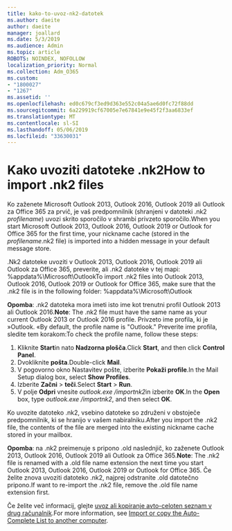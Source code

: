 ```yaml
---
title: kako-to-uvoz-nk2-datotek
ms.author: daeite
author: daeite
manager: joallard
ms.date: 5/3/2019
ms.audience: Admin
ms.topic: article
ROBOTS: NOINDEX, NOFOLLOW
localization_priority: Normal
ms.collection: Adm_O365
ms.custom:
- "1800027"
- "1267"
ms.assetid: ''
ms.openlocfilehash: ed0c679cf3ed9d363e552c04a5ae6d0fc72f88dd
ms.sourcegitcommit: 6a229919cf67005e7e67841e9e45f2f3aa6833ef
ms.translationtype: MT
ms.contentlocale: sl-SI
ms.lasthandoff: 05/06/2019
ms.locfileid: "33630031"
---
```

# <a name="how-to-import-nk2-files"></a><span data-ttu-id="31976-102">Kako uvoziti datoteke .nk2</span><span class="sxs-lookup"><span data-stu-id="31976-102">How to import .nk2 files</span></span> 

<span data-ttu-id="31976-103">Ko zaženete Microsoft Outlook 2013, Outlook 2016, Outlook 2019 ali Outlook za Office 365 za prvič, je vaš predpomnilnik (shranjeni v datoteki .nk2 *profilename*) uvozi skrito sporočilo v shrambi privzeto sporočilo.</span><span class="sxs-lookup"><span data-stu-id="31976-103">When you start Microsoft Outlook 2013, Outlook 2016, Outlook 2019 or Outlook for Office 365 for the first time, your nickname cache (stored in the *profilename*.nk2 file) is imported into a hidden message in your default message store.</span></span>

<span data-ttu-id="31976-104">.Nk2 datoteke uvoziti v Outlook 2013, Outlook 2016, Outlook 2019 ali Outlook za Office 365, preverite, ali .nk2 datoteke v tej mapi: %appdata%\Microsoft\Outlook</span><span class="sxs-lookup"><span data-stu-id="31976-104">To import .nk2 files into Outlook 2013, Outlook 2016, Outlook 2019 or Outlook for Office 365, make sure that the .nk2 file is in the following folder: %appdata%\Microsoft\Outlook</span></span>

<span data-ttu-id="31976-105">**Opomba**: .nk2 datoteka mora imeti isto ime kot trenutni profil Outlook 2013 ali Outlook 2016.</span><span class="sxs-lookup"><span data-stu-id="31976-105">**Note**: The .nk2 file must have the same name as your current Outlook 2013 or Outlook 2016 profile.</span></span> <span data-ttu-id="31976-106">Privzeto ime profila, ki je »Outlook. «</span><span class="sxs-lookup"><span data-stu-id="31976-106">By default, the profile name is "Outlook."</span></span> <span data-ttu-id="31976-107">Preverite ime profila, sledite tem korakom:</span><span class="sxs-lookup"><span data-stu-id="31976-107">To check the profile name, follow these steps:</span></span> 
1. <span data-ttu-id="31976-108">Kliknite **Start**in nato **Nadzorna plošča**.</span><span class="sxs-lookup"><span data-stu-id="31976-108">Click **Start**, and then click **Control Panel**.</span></span>
2. <span data-ttu-id="31976-109">Dvokliknite **pošta**.</span><span class="sxs-lookup"><span data-stu-id="31976-109">Double-click **Mail**.</span></span>
3. <span data-ttu-id="31976-110">V pogovorno okno Nastavitev pošte, izberite **Pokaži profile**.</span><span class="sxs-lookup"><span data-stu-id="31976-110">In the Mail Setup dialog box, select **Show Profiles**.</span></span>
4. <span data-ttu-id="31976-111">Izberite **Začni** > **teči**.</span><span class="sxs-lookup"><span data-stu-id="31976-111">Select **Start** > **Run**.</span></span>
5. <span data-ttu-id="31976-112">V polje **Odpri** vnesite *outlook.exe /importnk2*in izberite **OK**.</span><span class="sxs-lookup"><span data-stu-id="31976-112">In the **Open** box, type *outlook.exe /importnk2*, and then select **OK**.</span></span> 

<span data-ttu-id="31976-113">Ko uvozite datoteko .nk2, vsebino datoteke so združeni v obstoječe predpomnilnik, ki se hranijo v vašem nabiralniku.</span><span class="sxs-lookup"><span data-stu-id="31976-113">After you import the .nk2 file, the contents of the file are merged into the existing nickname cache stored in your mailbox.</span></span>

<span data-ttu-id="31976-114">**Opomba**: na .nk2 preimenuje s pripono .old naslednjič, ko zaženete Outlook 2013, Outlook 2016, Outlook 2019 ali Outlook za Office 365.</span><span class="sxs-lookup"><span data-stu-id="31976-114">**Note**: The .nk2 file is renamed with a .old file name extension the next time you start Outlook 2013, Outlook 2016, Outlook 2019 or Outlook for Office 365.</span></span> <span data-ttu-id="31976-115">Če želite znova uvoziti datoteko .nk2, najprej odstranite .old datotečno pripono.</span><span class="sxs-lookup"><span data-stu-id="31976-115">If want to re-import the .nk2 file, remove the .old file name extension first.</span></span>

<span data-ttu-id="31976-116">Če želite več informacij, glejte [uvoz ali kopiranje avto-celoten seznam v drug računalnik](https://support.microsoft.com/en-us/help/2806550/how-to-import-nk2-files-into-outlook%).</span><span class="sxs-lookup"><span data-stu-id="31976-116">For more information, see [Import or copy the Auto-Complete List to another computer](https://support.microsoft.com/en-us/help/2806550/how-to-import-nk2-files-into-outlook%).</span></span>